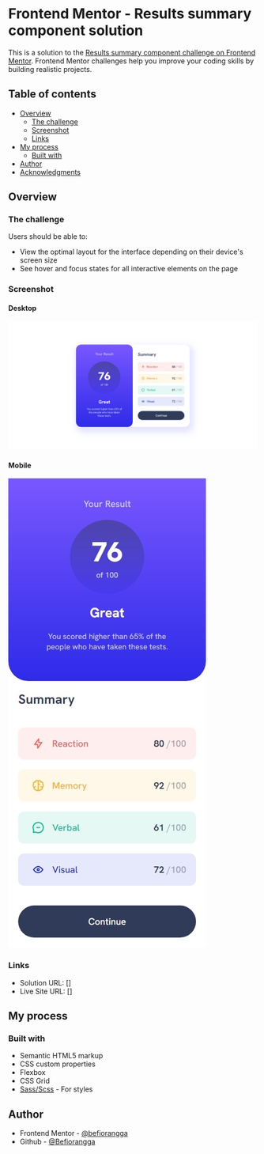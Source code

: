 # Frontend Mentor - Results summary component solution

This is a solution to the [Results summary component challenge on Frontend Mentor](https://www.frontendmentor.io/challenges/results-summary-component-CE_K6s0maV). Frontend Mentor challenges help you improve your coding skills by building realistic projects. 

## Table of contents

- [Overview](#overview)
  - [The challenge](#the-challenge)
  - [Screenshot](#screenshot)
  - [Links](#links)
- [My process](#my-process)
  - [Built with](#built-with)
- [Author](#author)
- [Acknowledgments](#acknowledgments)

## Overview

### The challenge

Users should be able to:

- View the optimal layout for the interface depending on their device's screen size
- See hover and focus states for all interactive elements on the page

### Screenshot

#### Desktop
![Design solution for Results summary component coding challenge](design/screenshot.jpg)

#### Mobile
![Design solution for Results summary component coding challenge](design/screenshot-mobile.jpeg)

### Links

- Solution URL: []
- Live Site URL: []

## My process

### Built with

- Semantic HTML5 markup
- CSS custom properties
- Flexbox
- CSS Grid
- [Sass/Scss](https://sass-lang.com/) - For styles



## Author

- Frontend Mentor - [@befiorangga](https://www.frontendmentor.io/profile/Befiorangga)
- Github - [@Befiorangga](https://github.com/Befiorangga)
